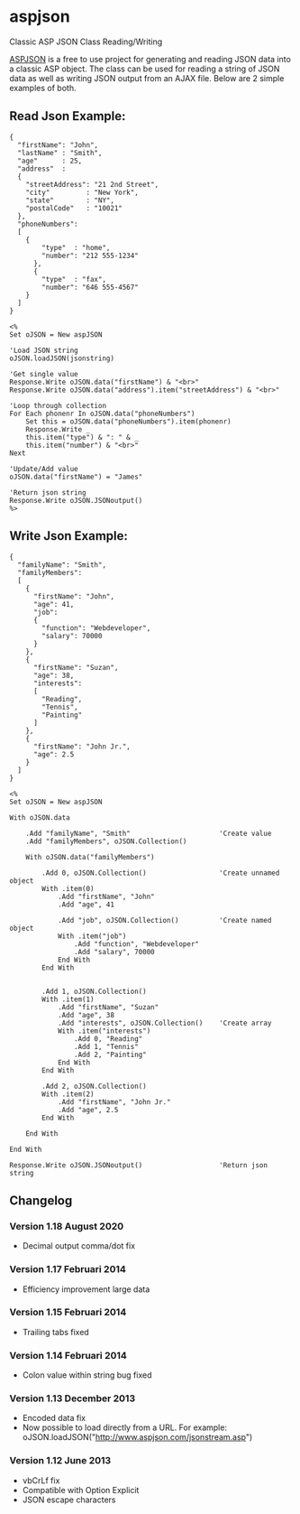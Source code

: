 # aspjson

Classic ASP JSON Class Reading/Writing

[ASPJSON](https://www.aspjson.com) is a free to use project for generating and reading JSON data into a classic ASP object.
The class can be used for reading a string of JSON data as well as writing JSON output from an AJAX file.
Below are 2 simple examples of both.

## Read Json Example:

```
{
  "firstName": "John",
  "lastName" : "Smith",
  "age"      : 25,
  "address"  :
  {
    "streetAddress": "21 2nd Street",
    "city"         : "New York",
    "state"        : "NY",
    "postalCode"   : "10021"
  },
  "phoneNumbers":
  [
    {
        "type"  : "home",
        "number": "212 555-1234"
      },
      {
        "type"  : "fax",
        "number": "646 555-4567"
    }
  ]
}
```

```
<%
Set oJSON = New aspJSON

'Load JSON string
oJSON.loadJSON(jsonstring)

'Get single value
Response.Write oJSON.data("firstName") & "<br>"
Response.Write oJSON.data("address").item("streetAddress") & "<br>"

'Loop through collection
For Each phonenr In oJSON.data("phoneNumbers")
    Set this = oJSON.data("phoneNumbers").item(phonenr)
    Response.Write _
    this.item("type") & ": " & _
    this.item("number") & "<br>"
Next

'Update/Add value
oJSON.data("firstName") = "James"

'Return json string
Response.Write oJSON.JSONoutput()
%>
```


## Write Json Example:

```
{
  "familyName": "Smith",
  "familyMembers":
  [
    {
      "firstName": "John",
      "age": 41,
      "job": 
      {
        "function": "Webdeveloper",
        "salary": 70000
      }
    },
    {
      "firstName": "Suzan",
      "age": 38,
      "interests":
      [
        "Reading",
        "Tennis",
        "Painting"
      ]
    },
    {
      "firstName": "John Jr.",
      "age": 2.5
    }
  ]
}
```

```
<%
Set oJSON = New aspJSON

With oJSON.data

    .Add "familyName", "Smith"                      'Create value
    .Add "familyMembers", oJSON.Collection()

    With oJSON.data("familyMembers")

        .Add 0, oJSON.Collection()                  'Create unnamed object
        With .item(0)
            .Add "firstName", "John"
            .Add "age", 41

            .Add "job", oJSON.Collection()          'Create named object
            With .item("job")
                .Add "function", "Webdeveloper"
                .Add "salary", 70000
            End With
        End With


        .Add 1, oJSON.Collection()
        With .item(1)
            .Add "firstName", "Suzan"
            .Add "age", 38
            .Add "interests", oJSON.Collection()    'Create array
            With .item("interests")
                .Add 0, "Reading"
                .Add 1, "Tennis"
                .Add 2, "Painting"
            End With
        End With

        .Add 2, oJSON.Collection()
        With .item(2)
            .Add "firstName", "John Jr."
            .Add "age", 2.5
        End With

    End With

End With

Response.Write oJSON.JSONoutput()                   'Return json string
```


## Changelog

### Version 1.18 August 2020
* Decimal output comma/dot fix

### Version 1.17 Februari 2014
* Efficiency improvement large data

### Version 1.15 Februari 2014
* Trailing tabs fixed

### Version 1.14 Februari 2014
* Colon value within string bug fixed

### Version 1.13 December 2013
* Encoded data fix
* Now possible to load directly from a URL. For example: oJSON.loadJSON("http://www.aspjson.com/jsonstream.asp")

### Version 1.12 June 2013
* vbCrLf fix
* Compatible with Option Explicit
* JSON escape characters
